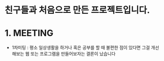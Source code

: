 친구들과 처음으로 만든 프로젝트입니다.
===================================
# 1. MEETING
* 1차미팅 : 평소 일상생활을 하거나 혹은 공부를 할 때 불편한 점이 있다면 그걸 개선해보는 웹 또는 프로그램을 만들어보자는 결론이 났습니다

